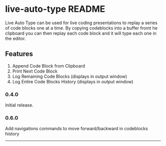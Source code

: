 # live-auto-type README

Live Auto Type can be used for live coding presentations to replay a series of code blocks one at a time. By copying codeblocks into a buffer fromt he clipboard you can then replay each code block and it will type each one in the editor.

## Features

1. Append Code Block from Clipboard
2. Print Next Code Block
3. Log Remaining Code Blocks (displays in output window)
4. Log Entire Code Blocks History (displays in output window)


### 0.4.0

Initial release.

### 0.6.0

Add navigations commands to move forward/backward in codeblocks history

-----------------------------------------------------------------------------------------------------------
